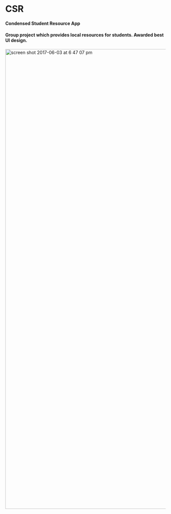 # CSR
#### Condensed Student Resource App
#### Group project which provides local resources for students. Awarded best UI design.

<img width="1440" alt="screen shot 2017-06-03 at 6 47 07 pm" src="https://cloud.githubusercontent.com/assets/24326243/26758235/25c7621a-488d-11e7-9abd-20aa49e6ffaa.png">
